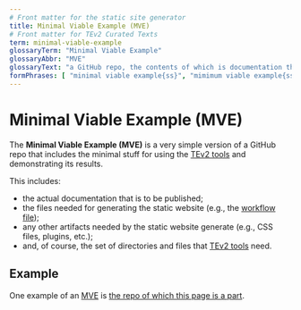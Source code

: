 ```yaml
---
# Front matter for the static site generator
title: Minimal Viable Example (MVE)
# Front matter for TEv2 Curated Texts
term: minimal-viable-example
glossaryTerm: "Minimal Viable Example"
glossaryAbbr: "MVE"
glossaryText: "a GitHub repo, the contents of which is documentation that is published as a static website using GitHub Pages or Jekyll, and that includes the minimal stuff for using the [TEv2 tools](@tev2) and demonstrating its results."
formPhrases: [ "minimal viable example{ss}", "mimimum viable example{ss}", "mve{ss}" ]
---
```


# Minimal Viable Example (MVE) 

The **Minimal Viable Example (MVE)** is a very simple version of a GitHub repo that includes the minimal stuff for using the [TEv2 tools](@tev2) and demonstrating its results.

This includes:

- the actual documentation that is to be published;
- the files needed for generating the static website (e.g., the [workflow file](@));
- any other artifacts needed by the static website generate (e.g., CSS files, plugins, etc.);
- and, of course, the set of directories and files that [TEv2 tools](@tev2) need.

## Example

One example of an [MVE](@) is [the repo of which this page is a part](https://github.com/tno-terminology-design/tev2-mve).